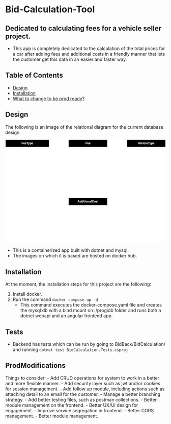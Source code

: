# Bid-Calculation-Tool

## Dedicated to calculating fees for a vehicle seller project.

- This app is completely dedicated to the calculation of the total prices for a car after adding fees and additional costs in a friendly manner that lets the customer get this data in an easier and faster way.

## Table of Contents

- [Design](#design)
- [Installation](#installation)
- [What to change to be prod ready?](#ProdModifications)

## Design

The following is an image of the relational diagram for the current database design.

![relational diagram](./Db/Progi%20Relational.png)

- This is a containerized app built with dotnet and mysql. 
- The images on which it is based are hosted on docker hub.

## Installation

At the moment, the installation steps for this project are the following: 
1. Install docker.
2. Run the command  ```docker compose up -d```
    - This command executes the docker-compose.yaml file and creates the mysql db with a bind mount on ./progidb folder and runs both a dotnet webapi and an angular frontend app.

## Tests
- Backend has tests which can be run by going to BidBack/BidCalculation/ and running ```dotnet test BidCalculation.Tests.csproj```

## ProdModifications
Things to consider:
    - Add CRUD operations for system to work in a better and more flexible manner.
    - Add security layer such as jwt and/or cookies for session management.
    - Add follow up module, including actions such as attaching detail to an email for the customer.
    - Manage a better branching strategy.
    - Add better testing files, such as postman collections.
    - Better module management on the frontend.
    - Better UX/UI design for engagement. 
    - Improve service segregation in frontend.
    - Better CORS management.
    - Better module management.

